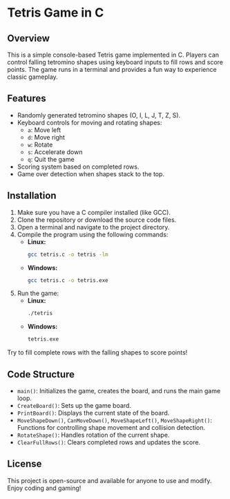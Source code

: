 # Tetris Game in C

## Overview
This is a simple console-based Tetris game implemented in C. Players can control falling tetromino shapes using keyboard inputs to fill rows and score points. The game runs in a terminal and provides a fun way to experience classic gameplay.

## Features
- Randomly generated tetromino shapes (O, I, L, J, T, Z, S).
- Keyboard controls for moving and rotating shapes:
  - `a`: Move left
  - `d`: Move right
  - `w`: Rotate
  - `s`: Accelerate down
  - `q`: Quit the game
- Scoring system based on completed rows.
- Game over detection when shapes stack to the top.

## Installation
1. Make sure you have a C compiler installed (like GCC).
2. Clone the repository or download the source code files.
3. Open a terminal and navigate to the project directory.
4. Compile the program using the following commands:
   - **Linux:**
     ```bash
     gcc tetris.c -o tetris -lm
     ```
   - **Windows:**
     ```bash
     gcc tetris.c -o tetris.exe
     ```
5. Run the game:
   - **Linux:**
     ```bash
     ./tetris
     ```
   - **Windows:**
     ```bash
     tetris.exe
     ```

Try to fill complete rows with the falling shapes to score points!

## Code Structure
- `main()`: Initializes the game, creates the board, and runs the main game loop.
- `CreateBoard()`: Sets up the game board.
- `PrintBoard()`: Displays the current state of the board.
- `MoveShapeDown()`, `CanMoveDown()`, `MoveShapeLeft()`, `MoveShapeRight()`: Functions for controlling shape movement and collision detection.
- `RotateShape()`: Handles rotation of the current shape.
- `ClearFullRows()`: Clears completed rows and updates the score.

## License
This project is open-source and available for anyone to use and modify. Enjoy coding and gaming!
